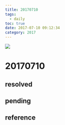 ```yaml
---
title: 20170710
tags:
  - daily
toc: true
date: 2017-07-10 09:12:34
category: 2017
---
```

![](/images/20170710.png)
<!--more-->

# 20170710

## resolved

## pending

## reference